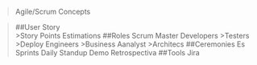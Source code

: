 >Agile/Scrum Concepts

>##User Story     
    >Story Points Estimations
>##Roles
    Scrum Master 
    Developers
    >Testers
    >Deploy Engineers
    >Business Aanalyst
    >Architecs
##Ceremonies
    Es
    Sprints
    Daily Standup
    Demo
    Retrospectiva
##Tools
    Jira